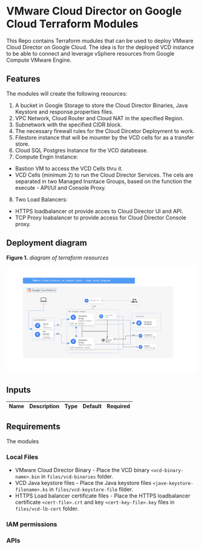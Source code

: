 # VMware Cloud Director on Google Cloud Terraform Modules

This Repo contains Terraform mudules that can be used to deploy VMware Cloud Director on Google Cloud.
The idea is for the deployed VCD instance to be able to connect and leverage vSphere resources from Google Compute VMware Engine.

## Features

The modules will create the following resources:
1. A bucket in Google Storage to store the Cloud Director Binaries, Java Keystore and response.properties files.
2. VPC Network, Cloud Router and Cloud NAT in the specified Region.
3. Subnetwork with the specified CIDR block.
4. The necessary firewall rules for the Cloud Dircetor Deployment to work.
5. Filestore instance that will be mounter by the VCD cells for as a transfer store.
6. Cloud SQL Postgres Instance for the VCD databease.
7. Compute Engin Instance:
  - Bastion VM to access the VCD Cells thru it.
  - VCD Cells (minimum 2) to run the Cloud Director Services. The cels are separated in two Managed Insntace Groups, based on the function the execute - API/UI and Console Proxy.
8. Two Load Balancers:
  - HTTPS loadbalancer ot provide acces to Cloud Director UI and API.
  - TCP Proxy loabalancer to provide access for Cloud Director Console proxy.


## Deployment diagram

**Figure 1.** *diagram of terraform resources*

![architecture diagram](./vcd_on_gcp_diagram.png)


## Inputs

| Name | Description | Type | Default | Required |
|------|-------------|------|---------|:--------:|


## Requirements

The modules 

### Local Files

- VMware Cloud Director Binary - Place the VCD binary `<vcd-binary-name>.bin` in `files/vcd-binaries` folder.
- VCD Java keystore files - Place the Java keystore files `<jave-keystore-filename>.ks` in `files/vcd-keystore-file` filder.
- HTTPS Load balancer certificate files - Place the HTTPS loadbalancer certificate `<cert-file>.crt` and key `<cert-key-file>.key` files in `files/vcd-lb-cert` folder.

### IAM permissions

### APIs
